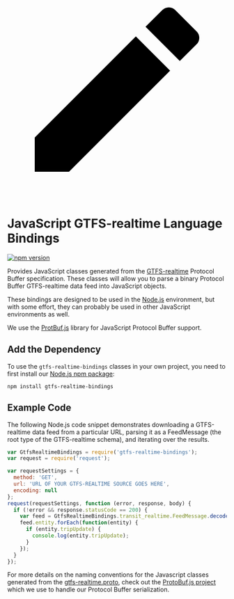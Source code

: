 <a href="https://github.com/MobilityData/gtfs-realtime-bindings/edit/master/nodejs/README.md" title="Edit this page" target="_blank">
    <svg class="pencil" xmlns="http://www.w3.org/2000/svg" viewBox="0 0 24 24"><path d="M20.71 7.04c.39-.39.39-1.04 0-1.41l-2.34-2.34c-.37-.39-1.02-.39-1.41 0l-1.84 1.83 3.75 3.75M3 17.25V21h3.75L17.81 9.93l-3.75-3.75L3 17.25Z"></path></svg>
  </a>
  
# JavaScript GTFS-realtime Language Bindings

[![npm version](https://badge.fury.io/js/gtfs-realtime-bindings.svg)](https://badge.fury.io/js/gtfs-realtime-bindings)

Provides JavaScript classes generated from the
[GTFS-realtime](https://github.com/google/transit/tree/master/gtfs-realtime) Protocol
Buffer specification.  These classes will allow you to parse a binary Protocol
Buffer GTFS-realtime data feed into JavaScript objects.

These bindings are designed to be used in the [Node.js](https://nodejs.org/)
environment, but with some effort, they can probably be used in other
JavaScript environments as well.

We use the [ProtBuf.js](https://github.com/dcodeIO/ProtoBuf.js) library for
JavaScript Protocol Buffer support.

## Add the Dependency

To use the `gtfs-realtime-bindings` classes in your own project, you need to
first install our [Node.js npm package](https://www.npmjs.com/package/gtfs-realtime-bindings):

```
npm install gtfs-realtime-bindings
```

## Example Code

The following Node.js code snippet demonstrates downloading a GTFS-realtime
data feed from a particular URL, parsing it as a FeedMessage (the root type of
the GTFS-realtime schema), and iterating over the results.

```javascript
var GtfsRealtimeBindings = require('gtfs-realtime-bindings');
var request = require('request');

var requestSettings = {
  method: 'GET',
  url: 'URL OF YOUR GTFS-REALTIME SOURCE GOES HERE',
  encoding: null
};
request(requestSettings, function (error, response, body) {
  if (!error && response.statusCode == 200) {
    var feed = GtfsRealtimeBindings.transit_realtime.FeedMessage.decode(body);
    feed.entity.forEach(function(entity) {
      if (entity.tripUpdate) {
        console.log(entity.tripUpdate);
      }
    });
  }
});
```

For more details on the naming conventions for the Javascript classes generated
from the
[gtfs-realtime.proto](https://github.com/google/transit/blob/master/gtfs-realtime/proto/gtfs-realtime.proto),
check out the [ProtoBuf.js project](https://github.com/dcodeIO/ProtoBuf.js/wiki)
which we use to handle our Protocol Buffer serialization.
